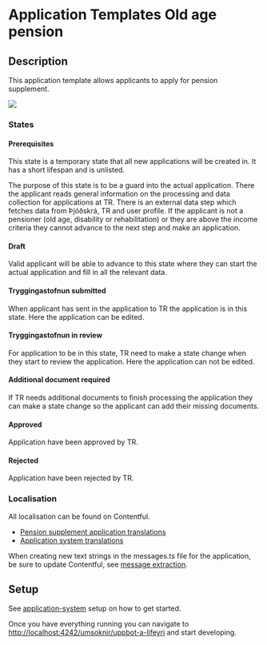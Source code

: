 # Application Templates Old age pension

## Description

This application template allows applicants to apply for pension supplement.

![](./assets/pension-supplement-flow-chart.png)

### States

#### Prerequisites

This state is a temporary state that all new applications will be created in. It has a short lifespan and is unlisted.

The purpose of this state is to be a guard into the actual application. There the applicant reads general information on the processing and data collection for applications at TR. There is an external data step which fetches data from Þjóðskrá, TR and user profile. If the applicant is not a pensioner (old age, disability or rehabilitation) or they are above the income criteria they cannot advance to the next step and make an application.

#### Draft

Valid applicant will be able to advance to this state where they can start the actual application and fill in all the relevant data.

#### Tryggingastofnun submitted

When applicant has sent in the application to TR the application is in this state. Here the application can be edited.

#### Tryggingastofnun in review

For application to be in this state, TR need to make a state change when they start to review the application. Here the application can not be edited.

#### Additional document required

If TR needs additional documents to finish processing the application they can make a state change so the applicant can add their missing documents.

#### Approved

Application have been approved by TR.

#### Rejected

Application have been rejected by TR.

### Localisation

All localisation can be found on Contentful.

- [Pension supplement application translations](https://app.contentful.com/spaces/8k0h54kbe6bj/entries/ul.application)
- [Application system translations](https://app.contentful.com/spaces/8k0h54kbe6bj/entries/application.system)

When creating new text strings in the messages.ts file for the application, be sure to update Contentful, see [message extraction](../../../localization/README.md#message-extraction).

## Setup

See [application-system](../../../../apps/application-system/README.md) setup on how to get started.

Once you have everything running you can navigate to [http://localhost:4242/umsoknir/uppbot-a-lifeyri](http://localhost:4242/umsoknir/ellilifeyrir) and start developing.
